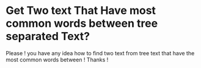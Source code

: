 
# Get Two text That Have most common words between tree separated Text?

Please ! you have any idea how to find two text from tree text that have the most common words between !
Thanks !

        